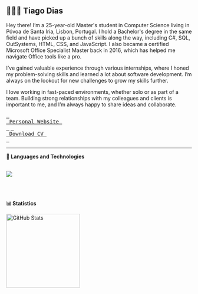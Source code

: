 <link rel="stylesheet" type='text/css' href="https://cdn.jsdelivr.net/gh/devicons/devicon@latest/devicon.min.css" />
<link href="https://cdn.jsdelivr.net/npm/daisyui@4.12.14/dist/full.min.css" rel="stylesheet" type="text/css" />

<h2> 👩🏻‍💻 <b> Tiago Dias </b> </h2>

Hey there! I’m a 25-year-old Master's student in Computer Science living in Póvoa de Santa Iria, Lisbon, Portugal. I hold a Bachelor's degree in the same field and have picked up a bunch of skills along the way, including C#, SQL, OutSystems, HTML, CSS, and JavaScript. I also became a certified Microsoft Office Specialist Master back in 2016, which has helped me navigate Office tools like a pro.

I’ve gained valuable experience through various internships, where I honed my problem-solving skills and learned a lot about software development. I’m always on the lookout for new challenges to grow my skills further.

I love working in fast-paced environments, whether solo or as part of a team. Building strong relationships with my colleagues and clients is important to me, and I’m always happy to share ideas and collaborate.

<a href="https://tiagofdias.github.io/My-Personal-Website/"><kbd> <br> Personal Website <br> </kbd></a>
<a href="https://raw.githubusercontent.com/tiagofdias/tiagofdias/main/CV Tiago.pdf" target="_blank"><kbd> <br> Download CV <br> </kbd></a>

<hr>
<b> 🤖 Languages and Technologies </b>

<br/>
<br/>
 <p align="left"> <a href="https://github.com/tiagofdias?tab=repositories"> <img src="https://skillicons.dev/icons?i=cs,js,html,css,react,tailwind,nodejs,postgres,mysql,bootstrap,dotnet"> </a> </p>
<br/>
<br/>

<b> 📊 Statistics </b>

<p>

<img 
      align="left" 
      alt="GitHub Stats" 
      height="200" 
      src="https://github-readme-stats.vercel.app/api/top-langs/?username=tiagofdias&theme=gotham&layout=compact&custom_title=Technologies&langs_count=5" 
  />

</p>

